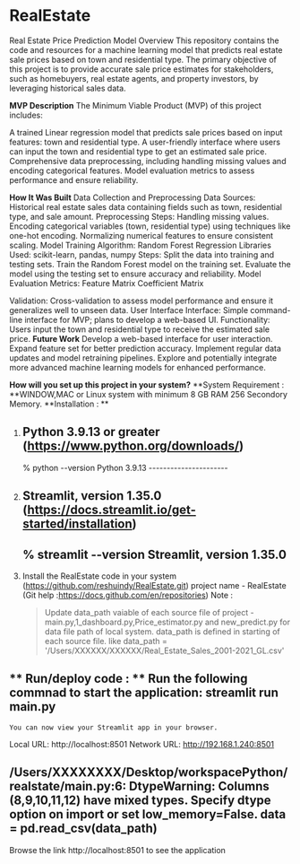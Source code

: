 # RealEstate
Real Estate Price Prediction Model
Overview
This repository contains the code and resources for a machine learning model that predicts real estate sale prices based on town and residential type. The primary objective of this project is to provide accurate sale price estimates for stakeholders, such as homebuyers, real estate agents, and property investors, by leveraging historical sales data.

**MVP Description**
The Minimum Viable Product (MVP) of this project includes:

A trained Linear regression model that predicts sale prices based on input features: town and residential type.
A user-friendly interface where users can input the town and residential type to get an estimated sale price.
Comprehensive data preprocessing, including handling missing values and encoding categorical features.
Model evaluation metrics to assess performance and ensure reliability.

**How It Was Built**
Data Collection and Preprocessing
Data Sources: Historical real estate sales data containing fields such as town, residential type, and sale amount.
Preprocessing Steps:
Handling missing values.
Encoding categorical variables (town, residential type) using techniques like one-hot encoding.
Normalizing numerical features to ensure consistent scaling.
Model Training
Algorithm: Random Forest Regression
Libraries Used: scikit-learn, pandas, numpy
Steps:
Split the data into training and testing sets.
Train the Random Forest model on the training set.
Evaluate the model using the testing set to ensure accuracy and reliability.
Model Evaluation
Metrics:
Feature Matrix
Coefficient Matrix 

Validation: Cross-validation to assess model performance and ensure it generalizes well to unseen data.
User Interface
Interface: Simple command-line interface for MVP; plans to develop a web-based UI.
Functionality: Users input the town and residential type to receive the estimated sale price.
**Future Work**
Develop a web-based interface for user interaction.
Expand feature set for better prediction accuracy.
Implement regular data updates and model retraining pipelines.
Explore and potentially integrate more advanced machine learning models for enhanced performance.

**How will you set up this project in your system?**
**System Requirement : **WINDOW,MAC or Linux system with minimum 8 GB RAM 256 Secondory Memory.
**Installation : **
  1. Python 3.9.13 or greater (https://www.python.org/downloads/)
     ----------------------
     % python --version
      Python 3.9.13
    ---------------------- 

  3. Streamlit, version 1.35.0 (https://docs.streamlit.io/get-started/installation)
     --------------------------
     % streamlit --version
      Streamlit, version 1.35.0
     ----------------------------
  4. Install the RealEstate code in your system (https://github.com/reshuindy/RealEstate.git)
     project name - RealEstate
    (Git help :https://docs.github.com/en/repositories)
    Note :
     >Update data_path vaiable of each source file  of project - main.py,1_dashboard.py,Price_estimator.py and new_predict.py for data file path of local system.
     >data_path is defined in starting of each source file. like
     data_path = '/Users/XXXXXX/XXXXXX/Real_Estate_Sales_2001-2021_GL.csv' 

**  Run/deploy code : **
   Run the following commnad to start the application: streamlit run main.py
   -----------------------------------------------
    You can now view your Streamlit app in your browser.

  Local URL: http://localhost:8501
  Network URL: http://192.168.1.240:8501

/Users/XXXXXXXX/Desktop/workspacePython/realstate/main.py:6: DtypeWarning: Columns (8,9,10,11,12) have mixed types. Specify dtype option on import or set low_memory=False.
  data = pd.read_csv(data_path)
  -----------------------------------------------------
Browse the link http://localhost:8501 to see the application
